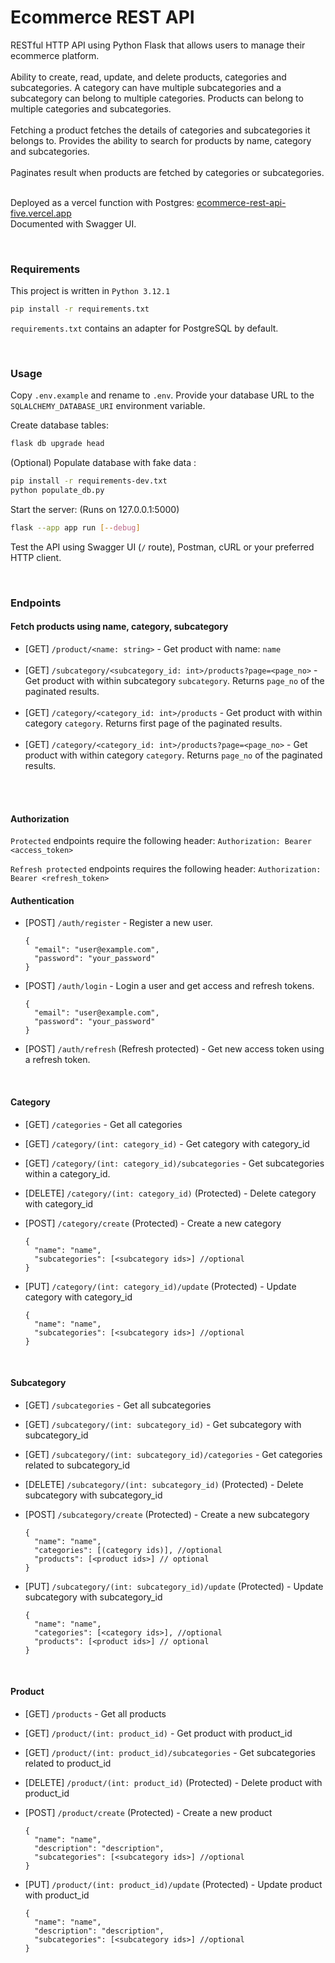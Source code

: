 <h1>Ecommerce REST API</h1>
RESTful HTTP API using Python Flask that allows users to manage their ecommerce platform.
<br></br>
Ability to create, read, update, and delete products, categories and subcategories. A category can have multiple subcategories and a subcategory can belong to multiple categories. Products can belong to multiple categories and subcategories.
<br></br>
Fetching a product fetches the details of categories and subcategories it belongs to. Provides the ability to search for products by name, category and subcategories.
<br></br>
Paginates result when products are fetched by categories or subcategories.

<br>
<br>

Deployed as a vercel function with Postgres: [ecommerce-rest-api-five.vercel.app](https://ecommerce-rest-api-five.vercel.app)
<br> Documented with Swagger UI.

<br/>

### Requirements
This project is written in `Python 3.12.1`

```bash
pip install -r requirements.txt
```
`requirements.txt` contains an adapter for PostgreSQL by default.

<br/>

### Usage

Copy `.env.example` and rename to `.env`. Provide your database URL to the `SQLALCHEMY_DATABASE_URI` environment variable.

Create database tables:

```bash
flask db upgrade head
```

(Optional) Populate database with fake data :

```bash
pip install -r requirements-dev.txt
python populate_db.py
```

Start the server: (Runs on 127.0.0.1:5000)

```bash
flask --app app run [--debug]
``` 

Test the API using Swagger UI (`/` route), Postman, cURL or your preferred HTTP client.

<br/>

### Endpoints

#### Fetch products using name, category, subcategory
- [GET] `/product/<name: string>` - Get product with name: `name` <br/><br/>
- [GET] `/subcategory/<subcategory_id: int>/products?page=<page_no>` - Get product with within subcategory `subcategory`. Returns `page_no` of the paginated results. <br/><br/>
- [GET] `/category/<category_id: int>/products` - Get product with within category `category`. Returns first page of the paginated results. <br/><br/>
- [GET] `/category/<category_id: int>/products?page=<page_no>` - Get product with within category `category`. Returns `page_no` of the paginated results. <br/><br/>

<br/>

#### Authorization
``Protected`` endpoints require the following header:
  `Authorization: Bearer <access_token>`

``Refresh protected`` endpoints requires the following header:
  `Authorization: Bearer <refresh_token>`

#### Authentication
- [POST] `/auth/register` - Register a new user.
  ```
  {
    "email": "user@example.com",
    "password": "your_password"
  }
  ```

- [POST] `/auth/login` - Login a user and get access and refresh tokens.
  ```
  {
    "email": "user@example.com",
    "password": "your_password"
  }
  ```

- [POST] `/auth/refresh` (Refresh protected) - Get new access token using a refresh token.
  
<br/>

#### Category
- [GET] `/categories` - Get all categories
- [GET] `/category/(int: category_id)` - Get category with category_id
- [GET] `/category/(int: category_id)/subcategories` - Get subcategories within a category_id.
- [DELETE] `/category/(int: category_id)` (Protected) - Delete category with category_id

- [POST] `/category/create` (Protected) - Create a new category
  ```
  {
    "name": "name",
    "subcategories": [<subcategory ids>] //optional
  }
  ```

- [PUT] `/category/(int: category_id)/update` (Protected) - Update category with category_id
  ```
  {
    "name": "name",
    "subcategories": [<subcategory ids>] //optional
  }
  ```

<br/>

#### Subcategory
- [GET] `/subcategories` - Get all subcategories
- [GET] `/subcategory/(int: subcategory_id)` - Get subcategory with subcategory_id
- [GET] `/subcategory/(int: subcategory_id)/categories` - Get categories related to subcategory_id
- [DELETE] `/subcategory/(int: subcategory_id)` (Protected) - Delete subcategory with subcategory_id

- [POST] `/subcategory/create` (Protected) - Create a new subcategory
  ```
  {
    "name": "name",
    "categories": [(category ids)], //optional
    "products": [<product ids>] // optional
  }
  ```

- [PUT] `/subcategory/(int: subcategory_id)/update` (Protected) - Update subcategory with subcategory_id
  ```
  {
    "name": "name",
    "categories": [<category ids>], //optional
    "products": [<product ids>] // optional
  }
  ```


<br/>

#### Product
- [GET] `/products` - Get all products
- [GET] `/product/(int: product_id)` - Get product with product_id
- [GET] `/product/(int: product_id)/subcategories` - Get subcategories related to product_id
- [DELETE] `/product/(int: product_id)` (Protected) - Delete product with product_id

- [POST] `/product/create` (Protected) - Create a new product
  ```
  {
    "name": "name",
    "description": "description",
    "subcategories": [<subcategory ids>] //optional
  }
  ```

- [PUT] `/product/(int: product_id)/update` (Protected) - Update product with product_id
  ```
  {
    "name": "name",
    "description": "description",
    "subcategories": [<subcategory ids>] //optional
  }
  ```
